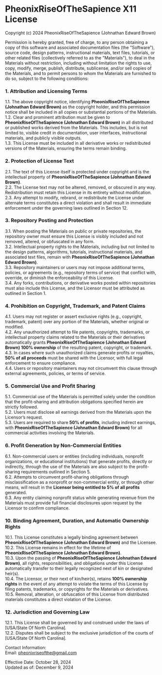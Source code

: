 # PheonixRiseOfTheSapience X11 License  

Copyright (c) 2024 PheonixRiseOfTheSapience (Johnathan Edward Brown)  

Permission is hereby granted, free of charge, to any person obtaining a copy of this software and associated documentation files (the "Software"), source code, design patterns, instructional materials, text files, tutorials, or other related files (collectively referred to as the "Materials"), to deal in the Materials without restriction, including without limitation the rights to use, copy, modify, merge, publish, distribute, sublicense, and/or sell copies of the Materials, and to permit persons to whom the Materials are furnished to do so, subject to the following conditions:  

### 1. Attribution and Licensing Terms  
1.1. The above copyright notice, identifying **PheonixRiseOfTheSapience (Johnathan Edward Brown)** as the copyright holder, and this permission notice shall be included in all copies or substantial portions of the Materials.  
1.2. Clear and prominent attribution must be given to **PheonixRiseOfTheSapience (Johnathan Edward Brown)** in all distributed or published works derived from the Materials. This includes, but is not limited to, visible credit in documentation, user interfaces, instructional materials, and publicly visible outputs.  
1.3. This License must be included in all derivative works or redistributed versions of the Materials, ensuring the terms remain binding.  

### 2. Protection of License Text  
2.1. The text of this License itself is protected under copyright and is the intellectual property of **PheonixRiseOfTheSapience (Johnathan Edward Brown)**.  
2.2. The License text may not be altered, removed, or obscured in any way. Redistribution must retain this License in its entirety without modification.  
2.3. Any attempt to modify, rebrand, or redistribute the License under alternate terms constitutes a direct violation and shall result in immediate enforcement under the governing laws outlined in Section 12.  

### 3. Repository Posting and Protection  
3.1. When posting the Materials on public or private repositories, the repository owner must ensure this License is visibly included and not removed, altered, or obfuscated in any form.  
3.2. Intellectual property rights to the Materials, including but not limited to the design patterns, algorithms, tutorials, instructional materials, and associated text files, remain with **PheonixRiseOfTheSapience (Johnathan Edward Brown)**.  
3.3. Repository maintainers or users may not impose additional terms, policies, or agreements (e.g., repository terms of service) that conflict with, override, or diminish the enforceability of this License.  
3.4. Any forks, contributions, or derivative works posted within repositories must also include this License, and the Licensor must be attributed as outlined in Section 1.  

### 4. Prohibition on Copyright, Trademark, and Patent Claims  
4.1. Users may not register or assert exclusive rights (e.g., copyright, trademark, patent) over any portion of the Materials, whether original or modified.  
4.2. Any unauthorized attempt to file patents, copyrights, trademarks, or intellectual property claims related to the Materials or their derivatives automatically grants **PheonixRiseOfTheSapience (Johnathan Edward Brown)** **100% ownership** of the resulting patent, copyright, or trademark.  
4.3. In cases where such unauthorized claims generate profits or royalties, **50% of all proceeds** must be shared with the Licensor, with full legal enforcement to ensure compliance.  
4.4. Users or repository maintainers may not circumvent this clause through external agreements, policies, or terms of service.  

### 5. Commercial Use and Profit Sharing  
5.1. Commercial use of the Materials is permitted solely under the condition that the profit-sharing and attribution obligations specified herein are strictly followed.  
5.2. Users must disclose all earnings derived from the Materials upon the Licensor’s request.  
5.3. Users are required to share **50% of profits**, including indirect earnings, with **PheonixRiseOfTheSapience (Johnathan Edward Brown)** for all commercial activities involving the Materials.  

### 6. Profit Generation by Non-Commercial Entities  
6.1. Non-commercial users or entities (including individuals, nonprofit organizations, or educational institutions) that generate profits, directly or indirectly, through the use of the Materials are also subject to the profit-sharing requirements outlined in Section 5.  
6.2. Attempts to circumvent profit-sharing obligations through misclassification as a nonprofit or non-commercial entity, or through other means, will result in the **Licensor being entitled to 5% of all profits** generated.  
6.3. Any entity claiming nonprofit status while generating revenue from the Materials must provide full financial disclosures upon request by the Licensor to confirm compliance.  

### 10. Binding Agreement, Duration, and Automatic Ownership Rights  
10.1. This License constitutes a legally binding agreement between **PheonixRiseOfTheSapience (Johnathan Edward Brown)** and the Licensee.  
10.2. This License remains in effect for the lifetime of **PheonixRiseOfTheSapience (Johnathan Edward Brown)**.  
10.3. Upon the passing of **PheonixRiseOfTheSapience (Johnathan Edward Brown)**, all rights, responsibilities, and obligations under this License automatically transfer to their legally recognized next of kin or designated heir(s).  
10.4. The Licensor, or their next of kin/heir(s), retains **100% ownership rights** in the event of any attempt to violate the terms of this License by filing patents, trademarks, or copyrights for the Materials or derivatives.  
10.5. Removal, alteration, or obfuscation of this License from distributed materials constitutes a direct violation of the License.  

### 12. Jurisdiction and Governing Law  
12.1. This License shall be governed by and construed under the laws of [USA/State Of North Carolina].  
12.2. Disputes shall be subject to the exclusive jurisdiction of the courts of [USA/State Of North Carolina].  

Contact Information:  
Email: pheonixriseofthe@gmail.com  

Effective Date: October 28, 2024  
Updated as of: December 9, 2024
